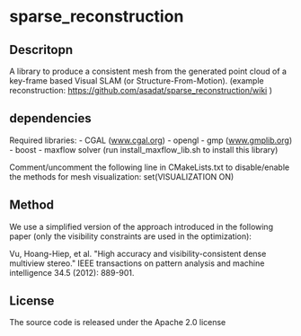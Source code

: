 sparse_reconstruction
==========================

## Descritopn
A library to produce a consistent mesh from the generated point cloud of a key-frame based Visual SLAM (or Structure-From-Motion).
(example reconstruction: https://github.com/asadat/sparse_reconstruction/wiki )

## dependencies
Required libraries:
	- CGAL (www.cgal.org)
	- opengl
	- gmp (www.gmplib.org)
	- boost
	- maxflow solver (run install_maxflow_lib.sh to install this library)


Comment/uncomment the following line in CMakeLists.txt to disable/enable the methods for mesh visualization:
set(VISUALIZATION ON)


## Method
We use a simplified version of the approach introduced in the following paper (only the visibility constraints are used in the optimization):

Vu, Hoang-Hiep, et al. "High accuracy and visibility-consistent dense multiview stereo." IEEE transactions on pattern analysis and machine intelligence 34.5 (2012): 889-901.

## License
The source code is released under the Apache 2.0 license

